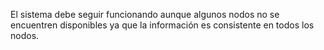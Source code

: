 El sistema debe seguir funcionando aunque algunos nodos no se encuentren disponibles ya que la información es consistente en todos los nodos.